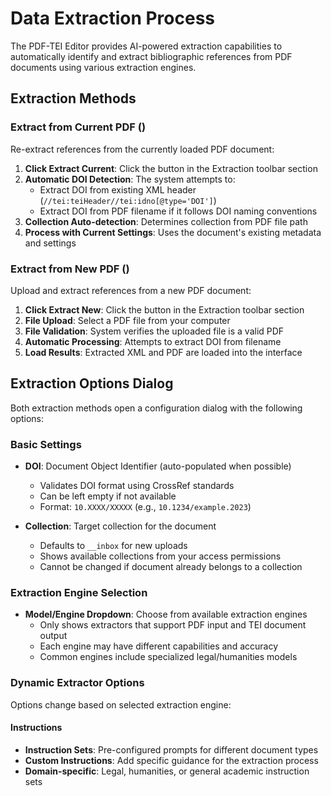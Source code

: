 # Data Extraction Process

The PDF-TEI Editor provides AI-powered extraction capabilities to automatically identify and extract bibliographic references from PDF documents using various extraction engines.

## Extraction Methods

### Extract from Current PDF (<!-- <sl-icon name="clipboard2-plus"></sl-icon> -->)
Re-extract references from the currently loaded PDF document:

1. **Click Extract Current**: Click the <!-- <sl-icon name="clipboard2-plus"></sl-icon> --> button in the Extraction toolbar section
2. **Automatic DOI Detection**: The system attempts to:
   - Extract DOI from existing XML header (`//tei:teiHeader//tei:idno[@type='DOI']`)
   - Extract DOI from PDF filename if it follows DOI naming conventions
3. **Collection Auto-detection**: Determines collection from PDF file path
4. **Process with Current Settings**: Uses the document's existing metadata and settings

### Extract from New PDF (<!-- <sl-icon name="filetype-pdf"></sl-icon> -->)
Upload and extract references from a new PDF document:

1. **Click Extract New**: Click the <!-- <sl-icon name="filetype-pdf"></sl-icon> --> button in the Extraction toolbar section  
2. **File Upload**: Select a PDF file from your computer
3. **File Validation**: System verifies the uploaded file is a valid PDF
4. **Automatic Processing**: Attempts to extract DOI from filename
5. **Load Results**: Extracted XML and PDF are loaded into the interface

## Extraction Options Dialog

Both extraction methods open a configuration dialog with the following options:

### Basic Settings
- **DOI**: Document Object Identifier (auto-populated when possible)
  - Validates DOI format using CrossRef standards
  - Can be left empty if not available
  - Format: `10.XXXX/XXXXX` (e.g., `10.1234/example.2023`)

- **Collection**: Target collection for the document
  - Defaults to `__inbox` for new uploads
  - Shows available collections from your access permissions
  - Cannot be changed if document already belongs to a collection

### Extraction Engine Selection
- **Model/Engine Dropdown**: Choose from available extraction engines
  - Only shows extractors that support PDF input and TEI document output
  - Each engine may have different capabilities and accuracy
  - Common engines include specialized legal/humanities models

### Dynamic Extractor Options
Options change based on selected extraction engine:

#### Instructions
- **Instruction Sets**: Pre-configured prompts for different document types
- **Custom Instructions**: Add specific guidance for the extraction process
- **Domain-specific**: Legal, humanities, or general academic instruction sets
